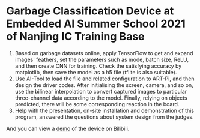 # Garbage Classification Device at Embedded AI Summer School 2021 of Nanjing IC Training Base
1. Based on garbage datasets online, apply TensorFlow to get and expand images' feathers, set the parameters such as mode, batch size, ReLU, and then create CNN for training. Check the satisfying accuracy by matplotlib, then save the model as a h5 file (tflite is also suitable).
2. Use AI-Tool to load the file and related configuration to ART-Pi, and then design the driver codes. After initialising the screen, camera, and so on, use the bilinear interpolation to convert captured images to particular three-channel data according to the model. Finally, relying on objects predicted, there will be some corresponding reaction in the board.
3. Help with the presentation, on-site installation and demonstration of this program, answered the questions about system design from the judges.

And you can view a [demo](https://www.bilibili.com/video/BV1fg411K7kh?spm_id_from=333.999.0.0) of the device on Bilibili.
